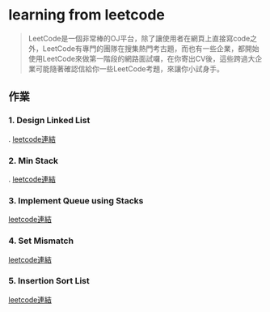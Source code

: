 # learning from leetcode 
> LeetCode是一個非常棒的OJ平台，除了讓使用者在網頁上直接寫code之外，LeetCode有專門的團隊在搜集熱門考古題，而也有一些企業，都開始使用LeetCode來做第一階段的網路面試囉，在你寄出CV後，這些跨過大企業可能隨著確認信給你一些LeetCode考題，來讓你小試身手。

## 作業
### 1. Design Linked List 
. [leetcode連結](https://leetcode.com/problems/design-linked-list/) 

### 2. Min Stack 
. [leetcode連結](https://leetcode.com/problems/min-stack/)

### 3. Implement Queue using Stacks  
[leetcode連結](https://leetcode.com/problems/implement-queue-using-stacks/)

### 4. Set Mismatch 
[leetcode連結](https://leetcode.com/problems/set-mismatch/)

### 5. Insertion Sort List 
[leetcode連結](https://leetcode.com/problems/insertion-sort-list/)


